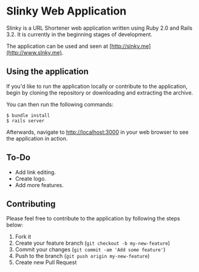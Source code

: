 # Slinky Web Application

Slinky is a URL Shortener web application written using Ruby 2.0 and Rails 3.2. It is currently in the beginning stages of development.

The application can be used and seen at [http://slnky.me](http://www.slnky.me).


## Using the application

If you'd like to run the application locally or contribute to the application, begin by cloning the repository or downloading and extracting the archive.

You can then run the following commands:

```
$ bundle install
$ rails server
```

Afterwards, navigate to [http://localhost:3000](http://localhost:3000) in your web browser to see the application in action.


## To-Do

* Add link editing.
* Create logo.
* Add more features.


## Contributing

Please feel free to contribute to the application by following the steps below:

1. Fork it
2. Create your feature branch (`git checkout -b my-new-feature`)
3. Commit your changes (`git commit -am 'Add some feature'`)
4. Push to the branch (`git push origin my-new-feature`)
5. Create new Pull Request